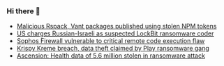 ### Hi there 👋

<!--START_SECTION:feed-->
* [Malicious Rspack, Vant packages published using stolen NPM tokens](https://www.bleepingcomputer.com/news/security/malicious-rspack-vant-packages-published-using-stolen-npm-tokens/)
* [US charges Russian-Israeli as suspected LockBit ransomware coder](https://www.bleepingcomputer.com/news/security/us-charges-russian-israeli-as-suspected-lockbit-ransomware-coder/)
* [Sophos Firewall vulnerable to critical remote code execution flaw](https://www.bleepingcomputer.com/news/security/sophos-firewall-vulnerable-to-critical-remote-code-execution-flaw/)
* [Krispy Kreme breach, data theft claimed by Play ransomware gang](https://www.bleepingcomputer.com/news/security/krispy-kreme-breach-data-theft-claimed-by-play-ransomware-gang/)
* [Ascension: Health data of 5.6 million stolen in ransomware attack](https://www.bleepingcomputer.com/news/security/ascension-health-data-of-56-million-stolen-in-ransomware-attack/)
<!--END_SECTION:feed-->

<!--
**frankenk/frankenk** is a ✨ _special_ ✨ repository because its `README.md` (this file) appears on your GitHub profile.

Here are some ideas to get you started:

- 🔭 I’m currently working on ...
- 🌱 I’m currently learning ...
- 👯 I’m looking to collaborate on ...
- 🤔 I’m looking for help with ...
- 💬 Ask me about ...
- 📫 How to reach me: ...
- 😄 Pronouns: ...
- ⚡ Fun fact: ...
-->



